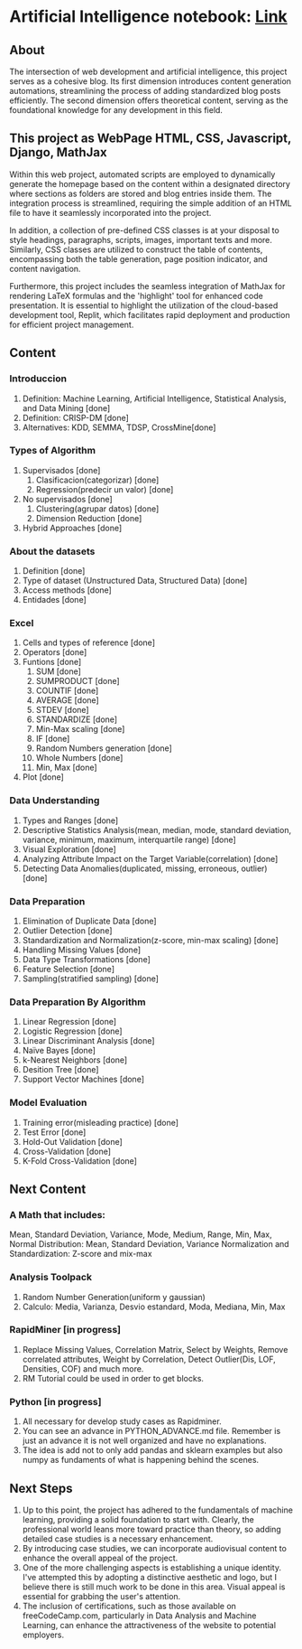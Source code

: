 # Artificial Intelligence notebook: [Link](http://ec2-35-172-193-49.compute-1.amazonaws.com:8080/)

## About
The intersection of web development and artificial intelligence, this project serves as a cohesive blog. Its first dimension introduces content generation automations, streamlining the process of adding standardized blog posts efficiently. The second dimension offers theoretical content, serving as the foundational knowledge for any development in this field.

## This project as WebPage HTML, CSS, Javascript, Django, MathJax
Within this web project, automated scripts are employed to dynamically generate the homepage based on the content within a designated directory where sections as folders are stored and blog entries inside them. The integration process is streamlined, requiring the simple addition of an HTML file to have it seamlessly incorporated into the project.

In addition, a collection of pre-defined CSS classes is at your disposal to style headings, paragraphs, scripts, images, important texts and more. Similarly, CSS classes are utilized to construct the table of contents, encompassing both the table generation, page position indicator, and content navigation.

Furthermore, this project includes the seamless integration of MathJax for rendering LaTeX formulas and the 'highlight' tool for enhanced code presentation. 
It is essential to highlight the utilization of the cloud-based development tool, Replit, which facilitates rapid deployment and production for efficient project management.

## Content

### Introduccion
1. Definition: Machine Learning, Artificial Intelligence, Statistical Analysis, and Data Mining [done]
2. Definition: CRISP-DM [done]
3. Alternatives: KDD, SEMMA, TDSP, CrossMine[done]

### Types of Algorithm
1. Supervisados [done]
    1. Clasificacion(categorizar) [done]
    2. Regression(predecir un valor) [done]
2. No supervisados [done]
    1. Clustering(agrupar datos) [done]
    2. Dimension Reduction [done]
3. Hybrid Approaches [done]

### About the datasets
1. Definition [done]
2. Type of dataset (Unstructured Data, Structured Data) [done]
3. Access methods [done]
4. Entidades  [done]

### Excel
1. Cells and types of reference [done]
2. Operators [done]
3. Funtions [done]
    1. SUM [done]
    2. SUMPRODUCT [done]
    3. COUNTIF [done]
    4. AVERAGE [done]
    5. STDEV [done]
    6. STANDARDIZE [done]
    7. Min-Max scaling [done]
    8. IF [done]
    9. Random Numbers generation [done]
    10. Whole Numbers [done]
    11. Min, Max [done]
4. Plot [done] 

### Data Understanding
1. Types and Ranges [done]
2. Descriptive Statistics Analysis(mean, median, mode, standard deviation, variance, minimum, maximum, interquartile range) [done]
3. Visual Exploration [done]
4. Analyzing Attribute Impact on the Target Variable(correlation) [done]
5. Detecting Data Anomalies(duplicated, missing, erroneous, outlier) [done]

### Data Preparation
1. Elimination of Duplicate Data [done]
2. Outlier Detection [done]
3. Standardization and Normalization(z-score, min-max scaling) [done]
4. Handling Missing Values [done]
5. Data Type Transformations [done]
6. Feature Selection [done]
7. Sampling(stratified sampling) [done]

### Data Preparation By Algorithm
1. Linear Regression [done]
2. Logistic Regression [done]
3. Linear Discriminant Analysis [done]
4. Naïve Bayes [done]
5. k-Nearest Neighbors [done]
6. Desition Tree [done]
7. Support Vector Machines [done]

### Model Evaluation
1. Training error(misleading practice) [done]
2. Test Error [done]
3. Hold-Out Validation [done]
4. Cross-Validation [done]
5. K-Fold Cross-Validation [done]

## Next Content

### A Math that includes:
Mean, Standard Deviation, Variance, Mode, Medium, Range, Min, Max, Normal Distribution: Mean, Standard Deviation, Variance
Normalization and Standardization: Z-score and mix-max

### Analysis Toolpack
1. Random Number Generation(uniform y gaussian)
2. Calculo: Media, Varianza, Desvio estandard, Moda, Mediana, Min, Max

### RapidMiner [in progress]
1. Replace Missing Values, Correlation Matrix, Select by Weights, Remove correlated attributes, Weight by Correlation, Detect Outlier(Dis, LOF, Densities, COF) and much more.
2. RM Tutorial could be used in order to get blocks.

### Python [in progress]
1. All necessary for develop study cases as Rapidminer.
2. You can see an advance in PYTHON_ADVANCE.md file. Remember is just an advance it is not well organized and have no explanations.
3. The idea is add not to only add pandas and sklearn examples but also numpy as fundaments of what is happening behind the scenes.

## Next Steps
1. Up to this point, the project has adhered to the fundamentals of machine learning, providing a solid foundation to start with. Clearly, the professional world leans more toward practice than theory, so adding detailed case studies is a necessary enhancement.
2. By introducing case studies, we can incorporate audiovisual content to enhance the overall appeal of the project.
3. One of the more challenging aspects is establishing a unique identity. I've attempted this by adopting a distinctive aesthetic and logo, but I believe there is still much work to be done in this area. Visual appeal is essential for grabbing the user's attention.
4. The inclusion of certifications, such as those available on freeCodeCamp.com, particularly in Data Analysis and Machine Learning, can enhance the attractiveness of the website to potential employers.

